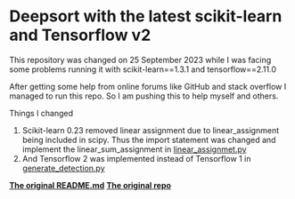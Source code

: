 # Deepsort with the latest scikit-learn and Tensorflow v2 

This repository was changed on 25 September 2023 while I was facing some problems running it with scikit-learn==1.3.1 and tensorflow==2.11.0 

After getting some help from online forums like GitHub and stack overflow I managed to run this repo. So I am pushing this to help myself and others. 

Things I changed 
1. Scikit-learn 0.23 removed linear assignment due to linear_assignment being included in scipy. Thus the import statement was changed and implement the linear_sum_assignment in [linear_assignmet.py](.deep_sort/linear_assignment.py)
2. And Tensorflow 2 was implemented instead of Tensorflow 1 in [generate_detection.py](tools/generate_detections.py)

[**The original README.md**](README_original.md)
[**The original repo**](https://github.com/nwojke/deep_sort)
